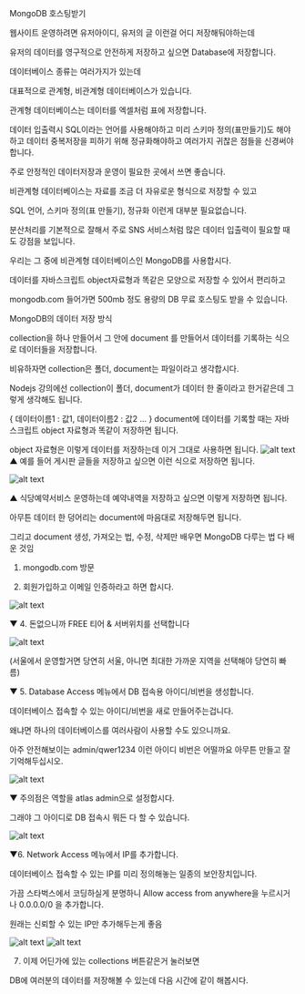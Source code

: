 MongoDB 호스팅받기

웹사이트 운영하려면 유저아이디, 유저의 글 이런걸 어디 저장해둬야하는데

유저의 데이터를 영구적으로 안전하게 저장하고 싶으면 Database에 저장합니다.

데이터베이스 종류는 여러가지가 있는데

대표적으로 관계형, 비관계형 데이터베이스가 있습니다.

관계형 데이터베이스는 데이터를 엑셀처럼 표에 저장합니다.

데이터 입출력시 SQL이라는 언어를 사용해야하고 미리 스키마 정의(표만들기)도 해야하고 데이터 중복저장을 피하기 위해 정규화해야하고 여러가지 귀찮은 점들을 신경써야합니다.

주로 안정적인 데이터저장과 운영이 필요한 곳에서 쓰면 좋습니다.

비관계형 데이터베이스는 자료를 조금 더 자유로운 형식으로 저장할 수 있고

SQL 언어, 스키마 정의(표 만들기), 정규화 이런게 대부분 필요없습니다.

분산처리를 기본적으로 잘해서 주로 SNS 서비스처럼 많은 데이터 입출력이 필요할 때도 강점을 보입니다.

우리는 그 중에 비관계형 데이터베이스인 MongoDB를 사용합시다.

데이터를 자바스크립트 object자료형과 똑같은 모양으로 저장할 수 있어서 편리하고

mongodb.com 들어가면 500mb 정도 용량의 DB 무료 호스팅도 받을 수 있습니다.

MongoDB의 데이터 저장 방식

collection을 하나 만들어서 그 안에 document 를 만들어서 데이터를 기록하는 식으로 데이터들을 저장합니다.

비유하자면 collection은 폴더, document는 파일이라고 생각합시다.

Nodejs 강의에선 collection이 폴더, document가 데이터 한 줄이라고 한거같은데 그렇게 생각해도 됩니다.

{ 데이터이름1 : 값1, 데이터이름2 : 값2 ... }
document에 데이터를 기록할 때는 자바스크립트 object 자료형과 똑같이 저장하면 됩니다.

object 자료형은 이렇게 데이터를 저장하는데 이거 그대로 사용하면 됩니다.
![alt text](image.png)
▲ 예를 들어 게시판 글들을 저장하고 싶으면 이런 식으로 저장하면 됩니다.

![alt text](image-1.png)

▲ 식당예약서비스 운영하는데 예약내역을 저장하고 싶으면 이렇게 저장하면 됩니다.

아무튼 데이터 한 덩어리는 document에 마음대로 저장해두면 됩니다.

그리고 document 생성, 가져오는 법, 수정, 삭제만 배우면 MongoDB 다루는 법 다 배운 것임

1. mongodb.com 방문

2. 회원가입하고 이메일 인증하라고 하면 합시다.



![alt text](image-2.png)

▼ 4. 돈없으니까 FREE 티어 & 서버위치를 선택합니다

![alt text](image-3.png)

(서울에서 운영할거면 당연히 서울, 아니면 최대한 가까운 지역을 선택해야 당연히 빠름)

▼ 5. Database Access 메뉴에서 DB 접속용 아이디/비번을 생성합니다.

데이터베이스 접속할 수 있는 아이디/비번을 새로 만들어주는겁니다.

왜냐면 하나의 데이터베이스를 여러사람이 사용할 수도 있으니까요.

아주 안전해보이는 admin/qwer1234 이런 아이디 비번은 어떨까요 아무튼 만들고 잘 기억해두십시오.

![alt text](image-4.png)

▼ 주의점은 역할을 atlas admin으로 설정합시다.

그래야 그 아이디로 DB 접속시 뭐든 다 할 수 있습니다.

![alt text](image-5.png)

▼6. Network Access 메뉴에서 IP를 추가합니다.

데이터베이스 접속할 수 있는 IP를 미리 정의해놓는 일종의 보안장치입니다.

가끔 스타벅스에서 코딩하실게 분명하니 Allow access from anywhere을 누르시거나 0.0.0.0/0 을 추가합니다.

원래는 신뢰할 수 있는 IP만 추가해두는게 좋음

![alt text](image-6.png)
![alt text](image-7.png)

7. 이제 어딘가에 있는 collections 버튼같은거 눌러보면

DB에 여러분의 데이터를 저장해볼 수 있는데 다음 시간에 같이 해봅시다.
